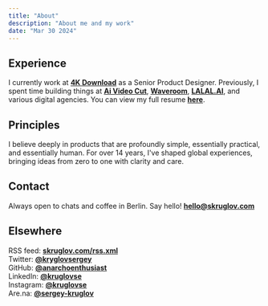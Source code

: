 ```yaml
---
title: "About"
description: "About me and my work"
date: "Mar 30 2024"
---
```


## Experience

I currently work at [**4K Download**](https://www.4kdownload.com/) as a Senior Product Designer. Previously, I spent time building things at [**Ai Video Cut**](https://aivideocut.com/), [**Waveroom**](https://waveroom.com/), [**LALAL.AI**](https://www.lalal.ai/), and various digital agencies. You can view my full resume [**here**](https://resume.co/@uo2vEbIC3eeNhROjMIw1).

## Principles

I believe deeply in products that are profoundly simple, essentially practical, and essentially human. For over 14 years, I've shaped global experiences, bringing ideas from zero to one with clarity and care.

## Contact

Always open to chats and coffee in Berlin. Say hello! [**hello@skruglov.com**](mailto:hello@skruglov.com)

## Elsewhere

RSS feed: [**skruglov.com/rss.xml**](/rss.xml)  
Twitter: [**@kryglovsergey**](https://x.com/kryglovsergey)  
GitHub: [**@anarchoenthusiast**](https://github.com/anarchoenthusiast)  
LinkedIn: [**@kruglovse**](https://www.linkedin.com/in/kruglovse/)  
Instagram: [**@kruglovse**](https://www.instagram.com/kruglovse/)  
Are.na: [**@sergey-kruglov**](https://www.are.na/sergey-kruglov/channels) 